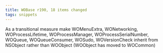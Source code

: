 ```yaml
---
title: WOBase r190, 18 items changed
tags: snippets
---
```


As a transitional measure make WOMenuExtra, WONetworking, WOProcessLifetime, WOProcessManager, WOProcessSerialNumber, WOQueue, WOQueueConsumer, WOSudo, WOVersionCheck inherit from NSObject rather than WOObject (WOObject has moved to WOCommon)
